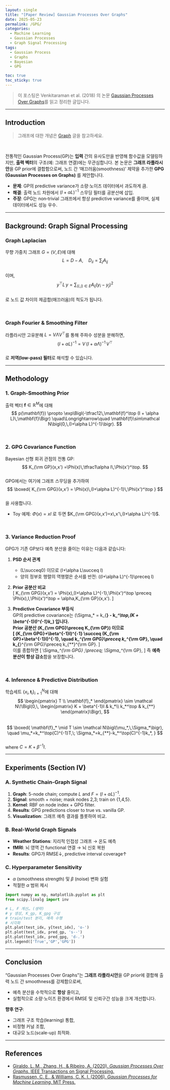 ```yaml
---
layout: single  
title: "[Paper Review] Gaussian Processes Over Graphs"  
date: 2025-05-23  
permalink: /GPG/  
categories:  
  - Machine Learning  
  - Gaussian Processes  
  - Graph Signal Processing  
tags:  
  - Gaussian Process  
  - Graphs  
  - Bayesian  
  - GPG  

toc: true  
toc_sticky: true  
---
```


> 이 포스팅은 Venkitaraman et al. (2018) 의 논문 [Gaussian Processes Over Graphs](https://arxiv.org/pdf/1803.05776)를 읽고 정리한 글입니다.

---

## Introduction

> 그래프에 대한 개념은 [Graph](/graph/) 글을 참고하세요.

<br/>

전통적인 Gaussian Process(GP)는 **입력** 간의 유사도만을 반영해 함수값을 모델링하지만, **출력 벡터**의 구조(예: 그래프 연결)에는 무관심합니다. 본 논문은 **그래프 라플라시안**을 GP prior에 결합함으로써, 노드 간 ‘매끄러움(smoothness)’ 제약을 추가한 **GPG (Gaussian Processes on Graphs)** 를 제안합니다.  

- **문제**: GP의 predictive variance가 소량·노이즈 데이터에서 과도하게 큼.  
- **해결**: 출력 노드 차원에서 $(I + \alpha L)^{-1}$ 스무딩 필터를 공분산에 삽입.  
- **주장**: GPG는 non‐trivial 그래프에서 항상 predictive variance를 줄이며, 실제 데이터에서도 성능 우수.

---

## Background: Graph Signal Processing

### Graph Laplacian  
무향 가중치 그래프 $G=(V,E)$에 대해  
$$
L = D - A,\quad D_{ii}=\sum_j A_{ij}
$$  
이며,  
$$
y^\top L\,y = \sum_{(i,j)\in E}A_{ij}(y_i-y_j)^2
$$  
로 노드 값 차이의 제곱합(매끄러움)의 척도가 됩니다.

<br/>

### Graph Fourier & Smoothing Filter  
라플라시안 고유분해 $L=V\Lambda V^\top$를 통해 주파수 성분을 분해하면,  
$$
(I + \alpha L)^{-1} = V\,(I + \alpha\Lambda)^{-1}\,V^\top
$$  
로 **저역(low-pass) 필터**로 해석할 수 있습니다.

---

## Methodology

### 1. Graph-Smoothing Prior  
출력 벡터 $\mathbf{f}\in\mathbb R^M$에 대해  
$$
p(\mathbf{f}) 
\propto
\exp\Bigl(-\tfrac12\,\mathbf{f}^\top (I + \alpha L)\,\mathbf{f}\Bigr)
\quad\Longrightarrow\quad
\mathbf{f}\sim\mathcal N\bigl(0,\,(I+\alpha L)^{-1}\bigr).
$$

<br/>

### 2. GPG Covariance Function  
Bayesian 선형 회귀 관점의 전통 GP:  
$$
K_{\rm GP}(x,x')
=\Phi(x)\,\tfrac1\alpha I\,\Phi(x')^\top.
$$  
GPG에서는 여기에 그래프 스무딩을 추가하여  
$$
\boxed{
K_{\rm GPG}(x,x')
= \Phi(x)\,(I+\alpha L)^{-1}\,\Phi(x')^\top
}
$$  
을 사용합니다.  
- Toy 예제: $\Phi(x)=xI$ 로 두면 $K_{\rm GPG}(x,x')=x\,x'\,(I+\alpha L)^{-1}$.

<br/>

### 3. Variance Reduction Proof  
GPG가 기존 GP보다 예측 분산을 줄이는 이유는 다음과 같습니다:

1. **PSD 순서 관계**  
   - \(L\succeq0\) 이므로 \(I+\alpha L\succeq I\)  
   - 양의 정부호 행렬의 역행렬은 순서를 반전: \((I+\alpha L)^{-1}\preceq I\)  

2. **Prior 공분산 비교**  
   \[
     K_{\rm GPG}(x,x')
     = \Phi(x)\,(I+\alpha L)^{-1}\,\Phi(x')^\top
     \preceq
     \Phi(x)\,I\,\Phi(x')^\top
     = \alpha\,K_{\rm GP}(x,x').
   \]

3. **Predictive Covariance 부등식**  
   GP의 predictive covariance는
   \(\Sigma_* = k_{**} - k_*^\top\,(K + \beta^{-1}I)^{-1}k_*\) 입니다.  
   Prior 공분산 \(K_{\rm GPG}\preceq K_{\rm GP}\) 이므로  
   \[
     (K_{\rm GPG}+\beta^{-1}I)^{-1} \succeq (K_{\rm GP}+\beta^{-1}I)^{-1},
     \quad
     k_*^{\rm GPG}\preceq k_*^{\rm GP},
     \quad
     k_{**}^{\rm GPG}\preceq k_{**}^{\rm GP}.
   \]  
   이를 종합하면
   \[
     \Sigma_*^{\rm GPG} \;\preceq\; \Sigma_*^{\rm GP},
   \]
   즉 **예측 분산이 항상 감소**함을 보장합니다.

<br/>

### 4. Inference & Predictive Distribution  
학습세트 $\{x_i,\mathbf{t}_i\}_{i=1}^N$에 대해  
$$
\begin{pmatrix} T \\ \mathbf{f}_* \end{pmatrix}
\sim
\mathcal N\!\Bigl(0,\,
\begin{pmatrix}
K + \beta^{-1}I & k_*\\
k_*^\top & k_{**}
\end{pmatrix}\Bigr),
$$  
$$
\boxed{
\mathbf{f}_* \mid T
\sim
\mathcal N\bigl(\mu_*,\,\Sigma_*\bigr),
\quad
\mu_*=k_*^\top(C)^{-1}T,\;
\Sigma_*=k_{**}-k_*^\top(C)^{-1}k_*,
}
$$  
where $C=K+\beta^{-1}I$.

---

## Experiments (Section IV)

### A. Synthetic Chain-Graph Signal  
1. **Graph**: 5-node chain; compute $L$ and $F=(I+\alpha L)^{-1}$.  
2. **Signal**: smooth + noise; mask nodes 2,3; train on {1,4,5}.  
3. **Kernel**: RBF on node index + GPG filter.  
4. **Results**: GPG predictions closer to true vs. vanilla GP.  
5. **Visualization**: 그래프 예측 결과를 플롯하여 비교.

### B. Real-World Graph Signals  
- **Weather Stations**: 지리적 인접성 그래프 → 온도 예측  
- **fMRI**: 뇌 영역 간 functional 연결 → 뇌 신호 복원  
- **Results**: GPG가 RMSE↓, predictive interval coverage↑

### C. Hyperparameter Sensitivity  
- $\alpha$ (smoothness strength) 및 $\beta$ (noise) 변화 실험  
- 적절한 $\alpha$ 범위 제시

```python
import numpy as np, matplotlib.pyplot as plt
from scipy.linalg import inv

# L, F 계산… (생략)
# y 생성, K_gp, K_gpg 구성
# train/test 분리, 예측 수행
# 시각화
plt.plot(test_idx, y[test_idx], 'o-')
plt.plot(test_idx, pred_gp, 's--')
plt.plot(test_idx, pred_gpg, 'd-.')
plt.legend(['True','GP','GPG'])
```

---

## Conclusion

“Gaussian Processes Over Graphs”는 **그래프 라플라시안**을 GP prior에 결합해 출력 노드 간 smoothness를 강제함으로써,  
- 예측 분산을 수학적으로 **항상** 줄이고,  
- 실험적으로 소량·노이즈 환경에서 RMSE 및 신뢰구간 성능을 크게 개선합니다.  

**향후 연구**:  
- 그래프 구조 학습(learning) 통합,  
- 비정형 커널 조합,  
- 대규모 노드(scale-up) 최적화.

---

## References

- [Giraldo, L. M., Zhang, H., & Ribeiro, A. (2020). *Gaussian Processes Over Graphs*. IEEE Transactions on Signal Processing.](https://arxiv.org/pdf/1803.05776)
- [Rasmussen, C. E., & Williams, C. K. I. (2006). *Gaussian Processes for Machine Learning*. MIT Press.](https://gaussianprocess.org/gpml/chapters/RW.pdf)  

